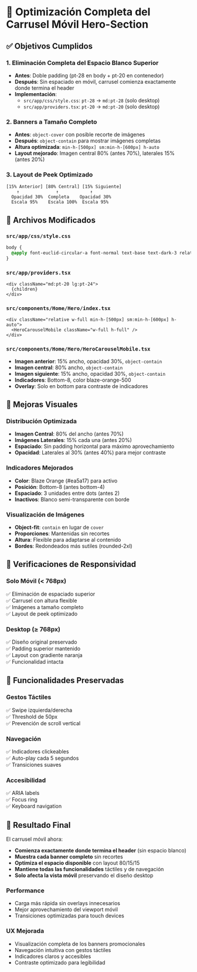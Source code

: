 # 🎯 Optimización Completa del Carrusel Móvil Hero-Section

## ✅ Objetivos Cumplidos

### 1. **Eliminación Completa del Espacio Blanco Superior**
- **Antes**: Doble padding (pt-28 en body + pt-20 en contenedor)
- **Después**: Sin espaciado en móvil, carrusel comienza exactamente donde termina el header
- **Implementación**:
  - `src/app/css/style.css`: `pt-28` → `md:pt-28` (solo desktop)
  - `src/app/providers.tsx`: `pt-20` → `md:pt-20` (solo desktop)

### 2. **Banners a Tamaño Completo**
- **Antes**: `object-cover` con posible recorte de imágenes
- **Después**: `object-contain` para mostrar imágenes completas
- **Altura optimizada**: `min-h-[500px] sm:min-h-[600px] h-auto`
- **Layout mejorado**: Imagen central 80% (antes 70%), laterales 15% (antes 20%)

### 3. **Layout de Peek Optimizado**
```
[15% Anterior] [80% Central] [15% Siguiente]
    ↑              ↑            ↑
  Opacidad 30%  Completa    Opacidad 30%
  Escala 95%    Escala 100%  Escala 95%
```

## 🔧 Archivos Modificados

### `src/app/css/style.css`
```css
body {
  @apply font-euclid-circular-a font-normal text-base text-dark-3 relative z-1 bg-white md:pt-28;
}
```

### `src/app/providers.tsx`
```tsx
<div className="md:pt-20 lg:pt-24">
  {children}
</div>
```

### `src/components/Home/Hero/index.tsx`
```tsx
<div className="relative w-full min-h-[500px] sm:min-h-[600px] h-auto">
  <HeroCarouselMobile className="w-full h-full" />
</div>
```

### `src/components/Home/Hero/HeroCarouselMobile.tsx`
- **Imagen anterior**: 15% ancho, opacidad 30%, `object-contain`
- **Imagen central**: 80% ancho, `object-contain`
- **Imagen siguiente**: 15% ancho, opacidad 30%, `object-contain`
- **Indicadores**: Bottom-8, color blaze-orange-500
- **Overlay**: Solo en bottom para contraste de indicadores

## 🎨 Mejoras Visuales

### **Distribución Optimizada**
- **Imagen Central**: 80% del ancho (antes 70%)
- **Imágenes Laterales**: 15% cada una (antes 20%)
- **Espaciado**: Sin padding horizontal para máximo aprovechamiento
- **Opacidad**: Laterales al 30% (antes 40%) para mejor contraste

### **Indicadores Mejorados**
- **Color**: Blaze Orange (#ea5a17) para activo
- **Posición**: Bottom-8 (antes bottom-4)
- **Espaciado**: 3 unidades entre dots (antes 2)
- **Inactivos**: Blanco semi-transparente con borde

### **Visualización de Imágenes**
- **Object-fit**: `contain` en lugar de `cover`
- **Proporciones**: Mantenidas sin recortes
- **Altura**: Flexible para adaptarse al contenido
- **Bordes**: Redondeados más sutiles (rounded-2xl)

## 📱 Verificaciones de Responsividad

### **Solo Móvil (< 768px)**
✅ Eliminación de espaciado superior  
✅ Carrusel con altura flexible  
✅ Imágenes a tamaño completo  
✅ Layout de peek optimizado  

### **Desktop (≥ 768px)**
✅ Diseño original preservado  
✅ Padding superior mantenido  
✅ Layout con gradiente naranja  
✅ Funcionalidad intacta  

## 🚀 Funcionalidades Preservadas

### **Gestos Táctiles**
✅ Swipe izquierda/derecha  
✅ Threshold de 50px  
✅ Prevención de scroll vertical  

### **Navegación**
✅ Indicadores clickeables  
✅ Auto-play cada 5 segundos  
✅ Transiciones suaves  

### **Accesibilidad**
✅ ARIA labels  
✅ Focus ring  
✅ Keyboard navigation  

## 🎯 Resultado Final

El carrusel móvil ahora:
- **Comienza exactamente donde termina el header** (sin espacio blanco)
- **Muestra cada banner completo** sin recortes
- **Optimiza el espacio disponible** con layout 80/15/15
- **Mantiene todas las funcionalidades** táctiles y de navegación
- **Solo afecta la vista móvil** preservando el diseño desktop

### **Performance**
- Carga más rápida sin overlays innecesarios
- Mejor aprovechamiento del viewport móvil
- Transiciones optimizadas para touch devices

### **UX Mejorada**
- Visualización completa de los banners promocionales
- Navegación intuitiva con gestos táctiles
- Indicadores claros y accesibles
- Contraste optimizado para legibilidad
